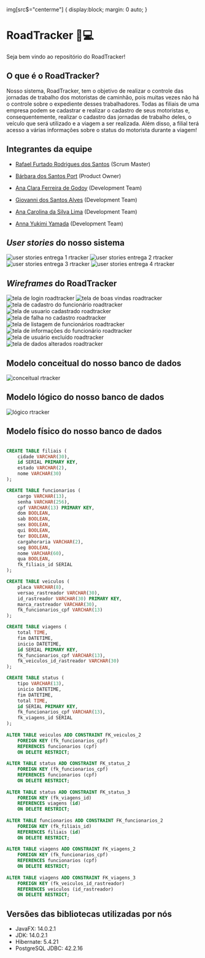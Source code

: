img[src$="centerme"] {
  display:block;
  margin: 0 auto;
}

# RoadTracker :truck::computer:
Seja bem vindo ao repositório do RoadTracker!

## O que é o RoadTracker?
Nosso sistema, RoadTracker, tem o objetivo de realizar o controle das jornadas de trabalho dos motoristas de caminhão, pois muitas vezes não há o controle sobre o expediente desses trabalhadores. Todas as filiais de uma empresa podem se cadastrar e realizar o cadastro de seus motoristas e, consequentemente, realizar o cadastro das jornadas de trabalho deles, o veículo que será utilizado e a viagem a ser realizada. Além disso, a filial terá acesso a várias informações sobre o status do motorista durante a viagem!

## Integrantes da equipe
- [Rafael Furtado Rodrigues dos Santos](https://www.linkedin.com/in/rafael-furtado-613a9712a/ "Rafael's LinkedIn") (Scrum Master)

- [Bárbara dos Santos Port](https://www.linkedin.com/in/b%C3%A1rbara-port-402158198/ "Bárbara's LinkedIn") (Product Owner)

- [Ana Clara Ferreira de Godoy](https://www.linkedin.com/in/ana-clara-godoy-2973381b2/ "Ana Clara's LinkedIn") (Development Team)

- [Giovanni dos Santos Alves](https://www.linkedin.com/in/giovanni-santos-546412154/ "Giovanni's LinkedIn") (Development Team)

- [Ana Carolina da Silva Lima](https://www.linkedin.com/in/ana-carolina-lima-099955136/ "Ana Carolina's LinkedIn") (Development Team)

- [Anna Yukimi Yamada](https://www.linkedin.com/in/anna-yukimi-yamada-6ba23b149/ "Anna's LinkedIn") (Development Team)

## *User stories* do nosso sistema
![user stories entrega 1 rtracker](https://github.com/Syank/PI-JornadaDeMotoristas/blob/master/doc/user_stories/1.png#centerme?raw=true)
![user stories entrega 2 rtracker](https://github.com/Syank/PI-JornadaDeMotoristas/blob/master/doc/user_stories/2.png#centerme?raw=true)
![user stories entrega 3 rtracker](https://github.com/Syank/PI-JornadaDeMotoristas/blob/master/doc/user_stories/3.png#centerme?raw=true)
![user stories entrega 4 rtracker](https://github.com/Syank/PI-JornadaDeMotoristas/blob/master/doc/user_stories/4.png#centerme?raw=true)

## *Wireframes* do RoadTracker
![tela de login roadtracker](https://github.com/Syank/PI-JornadaDeMotoristas/blob/master/doc/wireframes/login.jpeg#centerme?raw=true)
![tela de boas vindas roadtracker](https://github.com/Syank/PI-JornadaDeMotoristas/blob/master/doc/wireframes/boas_vindas.jpeg#centerme?raw=true)
![tela de cadastro do funcionário roadtracker](https://github.com/Syank/PI-JornadaDeMotoristas/blob/master/doc/wireframes/cadastro_funcionario.jpeg#centerme?raw=true)
![tela de usuario cadastrado roadtracker](https://github.com/Syank/PI-JornadaDeMotoristas/blob/master/doc/wireframes/aviso_funcionario_cadastrdo.jpeg#centerme?raw=true)
![tela de falha no cadastro roadtracker](https://github.com/Syank/PI-JornadaDeMotoristas/blob/master/doc/wireframes/aviso_falha_cadastro.jpeg#centerme?raw=true)
![tela de listagem de funcionários roadtracker](https://github.com/Syank/PI-JornadaDeMotoristas/blob/master/doc/wireframes/listagem_funcionarios.jpeg#centerme?raw=true)
![tela de informações do funcionário roadtracker](https://github.com/Syank/PI-JornadaDeMotoristas/blob/master/doc/wireframes/informações_funcionario.jpeg#centerme?raw=true)
![tela de usuário excluído roadtracker](https://github.com/Syank/PI-JornadaDeMotoristas/blob/master/doc/wireframes/aviso_usuario_excluido.jpeg#centerme?raw=true)
![tela de dados alterados roadtracker](https://github.com/Syank/PI-JornadaDeMotoristas/blob/master/doc/wireframes/aviso_dados_alterados.jpeg#centerme?raw=true)

## Modelo conceitual do nosso banco de dados
![conceitual rtracker](https://github.com/Syank/PI-JornadaDeMotoristas/blob/master/doc/banco_de_dados/RTdb-conceitual.png?raw=true)

## Modelo lógico do nosso banco de dados
![lógico rtracker](https://github.com/Syank/PI-JornadaDeMotoristas/blob/master/doc/banco_de_dados/RTdb-logico.png?raw=true)

## Modelo físico do nosso banco de dados
~~~SQL

CREATE TABLE filiais (
    cidade VARCHAR(30),
    id SERIAL PRIMARY KEY,
    estado VARCHAR(2),
    nome VARCHAR(30)
);

CREATE TABLE funcionarios (
    cargo VARCHAR(13),
    senha VARCHAR(256),
    cpf VARCHAR(13) PRIMARY KEY,
    dom BOOLEAN,
    sab BOOLEAN,
    sex BOOLEAN,
    qui BOOLEAN,
    ter BOOLEAN,
    cargahoraria VARCHAR(2),
    seg BOOLEAN,
    nome VARCHAR(60),
    qua BOOLEAN,
    fk_filiais_id SERIAL
);

CREATE TABLE veiculos (
    placa VARCHAR(8),
    versao_rastreador VARCHAR(30),
    id_rastreador VARCHAR(30) PRIMARY KEY,
    marca_rastreador VARCHAR(30),
    fk_funcionarios_cpf VARCHAR(13)
);

CREATE TABLE viagens (
    total TIME,
    fim DATETIME,
    inicio DATETIME,
    id SERIAL PRIMARY KEY,
    fk_funcionarios_cpf VARCHAR(13),
    fk_veiculos_id_rastreador VARCHAR(30)
);

CREATE TABLE status (
    tipo VARCHAR(13),
    inicio DATETIME,
    fim DATETIME,
    total TIME,
    id SERIAL PRIMARY KEY,
    fk_funcionarios_cpf VARCHAR(13),
    fk_viagens_id SERIAL
);
 
ALTER TABLE veiculos ADD CONSTRAINT FK_veiculos_2
    FOREIGN KEY (fk_funcionarios_cpf)
    REFERENCES funcionarios (cpf)
    ON DELETE RESTRICT;
 
ALTER TABLE status ADD CONSTRAINT FK_status_2
    FOREIGN KEY (fk_funcionarios_cpf)
    REFERENCES funcionarios (cpf)
    ON DELETE RESTRICT;
 
ALTER TABLE status ADD CONSTRAINT FK_status_3
    FOREIGN KEY (fk_viagens_id)
    REFERENCES viagens (id)
    ON DELETE RESTRICT;
 
ALTER TABLE funcionarios ADD CONSTRAINT FK_funcionarios_2
    FOREIGN KEY (fk_filiais_id)
    REFERENCES filiais (id)
    ON DELETE RESTRICT;
 
ALTER TABLE viagens ADD CONSTRAINT FK_viagens_2
    FOREIGN KEY (fk_funcionarios_cpf)
    REFERENCES funcionarios (cpf)
    ON DELETE RESTRICT;
 
ALTER TABLE viagens ADD CONSTRAINT FK_viagens_3
    FOREIGN KEY (fk_veiculos_id_rastreador)
    REFERENCES veiculos (id_rastreador)
    ON DELETE RESTRICT;

~~~

## Versões das bibliotecas utilizadas por nós
- JavaFX: 14.0.2.1
- JDK: 14.0.2.1
- Hibernate: 5.4.21
- PostgreSQL JDBC: 42.2.16

